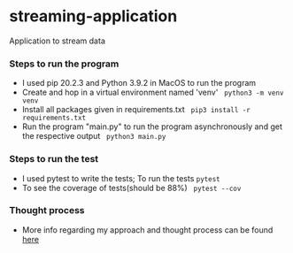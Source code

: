 # streaming-application
Application to stream data

### Steps to run the program 

- I used pip 20.2.3 and Python 3.9.2 in MacOS to run the program
- Create and hop in a virtual environment named 'venv'
    ``` python3 -m venv venv```
- Install all packages given in requirements.txt
    ``` pip3 install -r requirements.txt```
- Run the program "main.py" to run the program asynchronously and get the respective output
    ``` python3 main.py```

### Steps to run the test

- I used pytest to write the tests; To run the tests
    ```pytest```
- To see the coverage of tests(should be 88%)
    ``` pytest --cov```

### Thought process

- More info regarding my approach and thought process can be found [here](thought-process.md)
